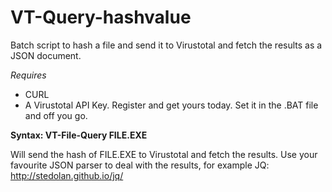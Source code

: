 # VT-Query-hashvalue
Batch script to hash a file and send it to Virustotal and fetch the results as a JSON document.

*Requires*
- CURL
- A Virustotal API Key. Register and get yours today. Set it in the .BAT file and off you go.

**Syntax: VT-File-Query FILE.EXE**
  
  Will send the hash of FILE.EXE to Virustotal and fetch the results.
  Use your favourite JSON parser to deal with the results, for example JQ: http://stedolan.github.io/jq/
  
